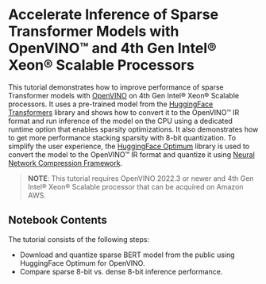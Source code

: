 # Accelerate Inference of Sparse Transformer Models with OpenVINO™ and 4th Gen Intel&reg; Xeon&reg; Scalable Processors

This tutorial demonstrates how to improve performance of sparse Transformer models with [OpenVINO](https://docs.openvino.ai/) on 4th Gen Intel® Xeon® Scalable processors. It uses a pre-trained model from the [HuggingFace Transformers](https://huggingface.co/transformers/) library and shows how to convert it to the OpenVINO™ IR format and run inference of the model on the CPU using a dedicated runtime option that enables sparsity optimizations. It also demonstrates how to get more performance stacking sparsity with 8-bit quantization. To simplify the user experience, the [HuggingFace Optimum](https://huggingface.co/docs/optimum) library is used to convert the model to the OpenVINO™ IR format and quantize it using [Neural Network Compression Framework](https://github.com/openvinotoolkit/nncf).

>**NOTE**: This tutorial requires OpenVINO 2022.3 or newer and 4th Gen Intel&reg; Xeon&reg; Scalable processor that can be acquired on Amazon AWS.

## Notebook Contents

The tutorial consists of the following steps:

- Download and quantize sparse BERT model from the public using HuggingFace Optimum for OpenVINO.
- Compare sparse 8-bit vs. dense 8-bit inference performance.
